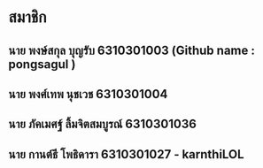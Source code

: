 # สมาชิก
## นาย พงษ์สกุล บุญรับ 6310301003 (Github name : pongsagul )
## นาย พงศ์เทพ นุชเวช 6310301004
## นาย ภัคเมศฐ์ ลิ้มจิตสมบูรณ์ 6310301036
## นาย กานต์ธี โพธิดารา 6310301027 - karnthiLOL